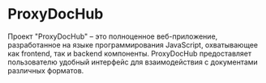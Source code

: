 # ProxyDocHub
Проект "ProxyDocHub" – это полноценное веб-приложение, разработанное на языке программирования JavaScript, охватывающее как frontend, так и backend компоненты. ProxyDocHub предоставляет пользователю удобный интерфейс для взаимодействия с документами различных форматов.
